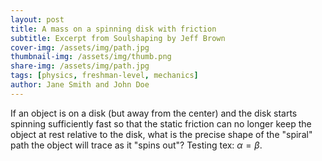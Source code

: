 ```yaml
---
layout: post
title: A mass on a spinning disk with friction
subtitle: Excerpt from Soulshaping by Jeff Brown
cover-img: /assets/img/path.jpg
thumbnail-img: /assets/img/thumb.png
share-img: /assets/img/path.jpg
tags: [physics, freshman-level, mechanics]
author: Jane Smith and John Doe
---
```


If an object is on a disk (but away from the center) and the disk starts spinning sufficiently fast so that the static friction can no longer keep the object at rest relative to the disk, what is the precise shape of the "spiral" path the object will trace as it "spins out"? Testing tex: $\alpha=\beta$.
